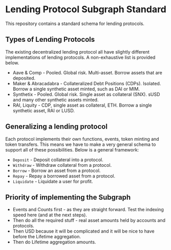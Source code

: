 # Lending Protocol Subgraph Standard
This repository contains a standard schema for lending protocols. 

## Types of Lending Protocols
The existing decentralized lending protocol all have slightly different implementations of lending protocols. A non-exhaustive list is provided below.

- Aave & Comp - Pooled. Global risk. Multi-asset. Borrow assets that are deposited.
- Maker & Abracadabra - Collateralized Debt Positions (CDPs). Isolated. Borrow a single synthetic asset minted, such as DAI or MIM.
- Synthetix - Pooled. Global risk. Single asset as collateral (SNX). sUSD and many other synthetic assets minted. 
- RAI, Liquity - CDP, single asset as collateral, ETH. Borrow a single synthetic asset, RAI or LUSD.

## Generalizing a lending protocol
Each protocol implements their own functions, events, token minting and token transfers. This means we have to make a very general schema to support all of these possibilities. Below is a general framework:
- `Deposit` - Deposit collateral into a protocol.
- `Withdraw` - Withdraw collateral from a protocol.
- `Borrow` - Borrow an asset from a protocol.
- `Repay` - Repay a borrowed asset from a protocol.
- `Liquidate` - Liquidate a user for profit.
## Priority of implementing the Subgraph
- Events and Counts first - as they are straight forward. Test the indexing speed here (and at the next steps).
- Then do all the required stuff - real asset amounts held by accounts and protocols.
- Then USD because it will be complicated and it will be nice to have before the Lifetime aggregation.
- Then do Lifetime aggregation amounts.
